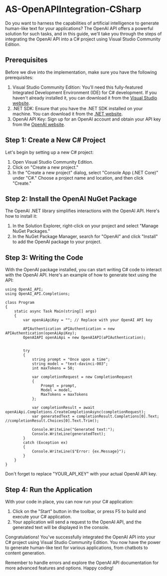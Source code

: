 # AS-OpenAPIIntegration-CSharp

Do you want to harness the capabilities of artificial intelligence to generate human-like text for your applications? The OpenAI API offers a powerful solution for such tasks, and in this guide, we'll take you through the steps of integrating the OpenAI API into a C# project using Visual Studio Community Edition.

## Prerequisites
Before we dive into the implementation, make sure you have the following prerequisites:

1. Visual Studio Community Edition: You'll need this fully-featured Integrated Development Environment (IDE) for C# development. If you haven't already installed it, you can download it from the [Visual Studio website](https://visualstudio.microsoft.com/visual-cpp-build-tools/).
2. .NET SDK: Ensure that you have the .NET SDK installed on your machine. You can download it from the [.NET website](https://dotnet.microsoft.com/download).
3. OpenAI API Key: Sign up for an OpenAI account and obtain your API key from the [OpenAI website](https://beta.openai.com/signup/).

## Step 1: Create a New C# Project
Let's begin by setting up a new C# project:

1. Open Visual Studio Community Edition.
2. Click on "Create a new project."
3. In the "Create a new project" dialog, select "Console App (.NET Core)" under "C#." Choose a project name and location, and then click "Create."

## Step 2: Install the OpenAI NuGet Package
The OpenAI .NET library simplifies interactions with the OpenAI API. Here's how to install it:

1. In the Solution Explorer, right-click on your project and select "Manage NuGet Packages."
2. In the NuGet Package Manager, search for "OpenAI" and click "Install" to add the OpenAI package to your project.

## Step 3: Writing the Code
With the OpenAI package installed, you can start writing C# code to interact with the OpenAI API. Here's an example of how to generate text using the API:

```
using OpenAI_API;
using OpenAI_API.Completions;

class Program
{
    static async Task Main(string[] args)
    {
        var openAiApiKey = ""; // Replace with your OpenAI API key
        
        APIAuthentication aPIAuthentication = new APIAuthentication(openAiApiKey);
        OpenAIAPI openAiApi = new OpenAIAPI(aPIAuthentication);
      

        try
        {
            string prompt = "Once upon a time";
            string model = "text-davinci-003";
            int maxTokens = 50;

            var completionRequest = new CompletionRequest
            {
                Prompt = prompt,
                Model = model,
                MaxTokens = maxTokens
            };

            var completionResult = await openAiApi.Completions.CreateCompletionAsync(completionRequest);
            var generatedText = completionResult.Completions[0].Text; //completionResult.Choices[0].Text.Trim();

            Console.WriteLine("Generated text:");
            Console.WriteLine(generatedText);
        }
        catch (Exception ex)
        {
            Console.WriteLine($"Error: {ex.Message}");
        }
    }
}
```
Don't forget to replace "YOUR_API_KEY" with your actual OpenAI API key.

## Step 4: Run the Application

With your code in place, you can now run your C# application:

1. Click on the "Start" button in the toolbar, or press F5 to build and execute your C# application.
2. Your application will send a request to the OpenAI API, and the generated text will be displayed in the console.

Congratulations! You've successfully integrated the OpenAI API into your C# project using Visual Studio Community Edition. You now have the power to generate human-like text for various applications, from chatbots to content generation.

Remember to handle errors and explore the OpenAI API documentation for more advanced features and options. Happy coding!

